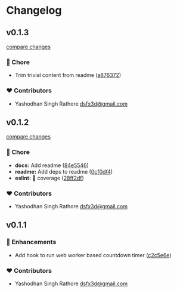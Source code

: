 # Changelog


## v0.1.3

[compare changes](https://github.com/dsfx3d/use-countdown-worker/compare/v0.1.2...v0.1.3)

### 🏡 Chore

- Trim trivial content from readme ([a876372](https://github.com/dsfx3d/use-countdown-worker/commit/a876372))

### ❤️ Contributors

- Yashodhan Singh Rathore <dsfx3d@gmail.com>

## v0.1.2

[compare changes](https://github.com/dsfx3d/use-countdown-worker/compare/v0.1.1...v0.1.2)

### 🏡 Chore

- **docs:** Add readme ([84e5546](https://github.com/dsfx3d/use-countdown-worker/commit/84e5546))
- **readme:** Add deps to readme ([0cf0df4](https://github.com/dsfx3d/use-countdown-worker/commit/0cf0df4))
- **eslint:** 🙈 coverage ([28ff2df](https://github.com/dsfx3d/use-countdown-worker/commit/28ff2df))

### ❤️ Contributors

- Yashodhan Singh Rathore <dsfx3d@gmail.com>

## v0.1.1


### 🚀 Enhancements

- Add hook to run web worker based countdown timer ([c2c5e6e](https://github.com/dsfx3d/use-countdown-worker/commit/c2c5e6e))

### ❤️ Contributors

- Yashodhan Singh Rathore <dsfx3d@gmail.com>

